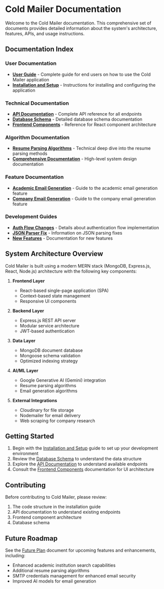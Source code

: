 # Cold Mailer Documentation

Welcome to the Cold Mailer documentation. This comprehensive set of documents provides detailed information about the system's architecture, features, APIs, and usage instructions.

## Documentation Index

### User Documentation

- [**User Guide**](./user-guide.md) - Complete guide for end users on how to use the Cold Mailer application
- [**Installation and Setup**](./installation-setup.md) - Instructions for installing and configuring the application

### Technical Documentation

- [**API Documentation**](./api-documentation.md) - Complete API reference for all endpoints
- [**Database Schema**](./database-schema.md) - Detailed database schema documentation
- [**Frontend Components**](./frontend-components.md) - Reference for React component architecture

### Algorithm Documentation

- [**Resume Parsing Algorithms**](./resume-parsing-algorithms.md) - Technical deep dive into the resume parsing methods
- [**Comprehensive Documentation**](./comprehensive-documentation.md) - High-level system design documentation

### Feature Documentation

- [**Academic Email Generation**](./user-guide.md#academic-email-generation) - Guide to the academic email generation feature
- [**Company Email Generation**](./user-guide.md#company-research-and-matching) - Guide to the company email generation feature

### Development Guides

- [**Auth Flow Changes**](./auth-flow-changes.md) - Details about authentication flow implementation
- [**JSON Parser Fix**](./json-parser-fix.md) - Information on JSON parsing fixes
- [**New Features**](./new-features.md) - Documentation for new features

## System Architecture Overview

Cold Mailer is built using a modern MERN stack (MongoDB, Express.js, React, Node.js) architecture with the following key components:

1. **Frontend Layer**

   - React-based single-page application (SPA)
   - Context-based state management
   - Responsive UI components

2. **Backend Layer**

   - Express.js REST API server
   - Modular service architecture
   - JWT-based authentication

3. **Data Layer**

   - MongoDB document database
   - Mongoose schema validation
   - Optimized indexing strategy

4. **AI/ML Layer**

   - Google Generative AI (Gemini) integration
   - Resume parsing algorithms
   - Email generation algorithms

5. **External Integrations**
   - Cloudinary for file storage
   - Nodemailer for email delivery
   - Web scraping for company research

## Getting Started

1. Begin with the [Installation and Setup](./installation-setup.md) guide to set up your development environment
2. Review the [Database Schema](./database-schema.md) to understand the data structure
3. Explore the [API Documentation](./api-documentation.md) to understand available endpoints
4. Consult the [Frontend Components](./frontend-components.md) documentation for UI architecture

## Contributing

Before contributing to Cold Mailer, please review:

1. The code structure in the installation guide
2. API documentation to understand existing endpoints
3. Frontend component architecture
4. Database schema

## Future Roadmap

See the [Future Plan](./Future%20Plan.md) document for upcoming features and enhancements, including:

- Enhanced academic institution search capabilities
- Additional resume parsing algorithms
- SMTP credentials management for enhanced email security
- Improved AI models for email generation
